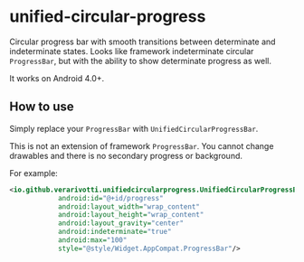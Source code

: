 # unified-circular-progress

Circular progress bar with smooth transitions between determinate and indeterminate states. Looks like framework indeterminate circular `ProgressBar`, but with the ability to show determinate progress as well.

It works on Android 4.0+.

## How to use

Simply replace your `ProgressBar` with `UnifiedCircularProgressBar`.

This is not an extension of framework `ProgressBar`. You cannot change drawables and there is no secondary progress or background.

For example:

```xml
<io.github.verarivotti.unifiedcircularprogress.UnifiedCircularProgressBar
            android:id="@+id/progress"
            android:layout_width="wrap_content"
            android:layout_height="wrap_content"
            android:layout_gravity="center"
            android:indeterminate="true"
            android:max="100"
            style="@style/Widget.AppCompat.ProgressBar"/>
```


